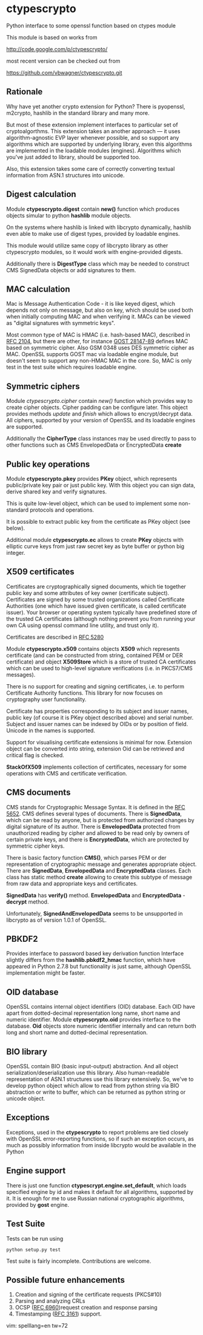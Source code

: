 ctypescrypto
============

Python interface to some openssl function based on ctypes module

This module is based on works from

http://code.google.com/p/ctypescrypto/

most recent version can be checked out from

https://github.com/vbwagner/ctypescrypto.git

Rationale
---------

Why have yet another crypto extension for Python? There is pyopenssl,
m2crypto, hashlib in the standard library and many more.

But most of these extension implement interfaces to particular set of
cryptoalgorthms. This extension takes an another approach — it uses
algorithm-agnostic EVP layer whenever possible, and so support any
algorithms which are supported by underlying library, even this
algorithms are implemented in the loadable modules (engines). Algorithms
which you've just added to library, should be supported too.

Also, this extension takes some care of correctly converting textual
information from ASN.1 structures into unicode.


Digest calculation
------------------

Module **ctypescrypto.digest** contain **new()** function which produces
objects simular to python **hashlib** module objects. 

On the systems where hashlib is linked with libcrypto dynamically,
hashlib even able to make use of digest types, provided by loadable
engines. 

This module would utilize same copy of libcrypto library as other
ctypescrypto modules, so it would work with engine-provided digests.

Additionally there is **DigestType** class which may be needed to
construct CMS SignedData objects or add signatures to them.


MAC calculation
---------------

Mac is Message Authentication Code - it is like keyed digest, which
depends not only on message, but also on key, which should be used both
when initially computing MAC and when verifying it. MACs can be viewed
as "digital signatures with symmetric keys".

Most common type of MAC is HMAC (i.e. hash-based MAC), described in 
[RFC 2104](https://tools.ietf.org/html/rfc2104), but there are other,
for instance [GOST 28147-89](https://tools.ietf.org/html/rfc5830) defines MAC based on symmetric cipher.
Also GSM 0348 uses DES symmetric cipher as MAC. OpenSSL supports
GOST mac via loadable engine module, but doesn't seem to support any
non-HMAC MAC in the core. So, MAC is only test in the test suite which
requires loadable engine.

Symmetric ciphers
-----------------

Module *ctypescrypto.cipher* contain *new()* function which provides
way to create cipher objects. Cipher padding can be configure later.
This object provides methods *update* and *finish* which allows to
encrypt/decrypt data. All ciphers, supported by your version of OpenSSL
and its loadable engines are supported.

Additionally the **CipherType** class instances may be used directly to
pass to other functions such as CMS EnvelopedData or EncryptedData
**create**

Public key operations
---------------------

Module **ctypescrypto.pkey** provides **PKey** object, which represents
public/private key pair or just public key. With this object you can
sign data, derive shared key and verify signatures.

This is quite low-level object, which can be used to implement some
non-standard protocols and operations.

It is possible to extract public key from the certificate as PKey
object (see below).

Additional module **ctypescrypto.ec** allows to create **PKey** objects
with elliptic curve keys from just raw secret key as byte buffer or
python big integer.

X509 certificates
-----------------

Certificates are cryptographically signed documents, which tie together
public key and some attributes of key owner (certificate subject).
Certificates are signed by some trusted organizations called Certificate
Authorities (one which have issued given certificate, is called
certificate issuer). Your browser or operating system typically have
predefined store of the trusted CA certificates (although nothing
prevent you from running your own CA using openssl command line utility,
and trust only it). 



Certificates are described in [RFC 5280](http://tools.ietf.org/html/rfc5280)

Module **ctypescrypto.x509** contains objects **X509** which represents
certificate (and can be constructed from string, contained PEM
or DER certificate) and object **X509Store** which is a store of trusted
CA certificates which can be used to high-level signature verifications
(i.e. in PKCS7/CMS messages).

There is no support for creating and signing certificates, i.e. to
perform Certificate Authority functions. This library for now focuses on
cryptography user functionality. 

Certificate has properties corresponding to its subject and issuer
names, public key (of course it is PKey object described above) and
serial number. Subject and issuer names can be indexed by OIDs or by
position of field. Unicode in the names is supported.

Support for visualising certificate extensions is minimal for now.
Extension object can be converted into string, extension Oid can be
retrieved and critical flag is checked.

**StackOfX509** implements collection of certificates, necessary for
some operations with CMS and certificate verification.

CMS documents
-------------

CMS stands for Cryptographic Message Syntax. It is defined in the
[RFC 5652](http://tools.ietf.org/html/rfc5652).
CMS defines several types of documents. There is **SignedData**,
which can be read by anyone, but is protected from authorized changes
by digital signature of its author. There is **EnvelopedData** protected
from unauthorized reading by cipher and allowed to be read only by
owners of certain private keys, and there is **EncryptedData**, which
are protected by symmetric cipher keys.


There is basic factory function **CMS()**, which parses PEM or der
representation of cryptographic message and generates appropriate
object. There are **SignedData**, **EnvelopedData** and
**EncryptedData** classes. Each class has static method **create**
allowing to create this subtype of message from raw data and appropriate
keys and certificates.

**SignedData** has **verify()** method. **EnvelopedData** and
**EncryptedData** - **decrypt** method.

Unfortunately, **SignedAndEnvelopedData** seems to be unsupported in
libcrypto as of version 1.0.1 of OpenSSL.

PBKDF2
------

Provides interface to password based key derivation function
Interface slightly differs from the **hashlib.pbkdf2_hmac** function,
which have appeared in Python 2.7.8 but functionality is just same,
although OpenSSL implementation might be faster.



OID database
------------

OpenSSL contains internal object identifiers (OID) database. Each OID
have apart from dotted-decimal representation long name, short name and
numeric identifier. Module **ctypescrypto.oid** provides interface to the
database. **Oid** objects store numeric identifier internally and can
return both long and short name and dotted-decimal representation.

BIO library
-----------

OpenSSL contain BIO (basic input-output) abstraction. And all object
serialization/deserialization use this library. Also human-readable
representation of  ASN.1 structures use this library extensively. So,
we've to develop python object which allow to read from python string
via BIO abstraction or write to buffer, which can be returned as python
string or unicode object. 

Exceptions
----------

Exceptions, used in the **ctypescrypto** to report problems are tied
closely with OpenSSL error-reporting functions, so if such an exception
occurs, as much as possibly information from inside libcrypto would be
available in the Python

Engine support
--------------

There is just one function **ctypescrypt.engine.set_default**, which loads 
specified engine by id and makes it default for all algorithms,
supported by it. It is enough for me to use Russian national
cryptographic algorithms, provided by **gost** engine.

Test Suite
----------

Tests can be run using

    python setup.py test

Test suite is fairly incomplete. Contributions are welcome.

Possible future enhancements
----------------------------

1. Creation and signing of the certificate requests (PKCS#10)
2. Parsing and analyzing CRLs
3. OCSP ([RFC 6960](http://tools.ietf.org/html/rfc6960))request creation and response parsing
4. Timestamping ([RFC 3161](http://tools.ietf.org/html/rfc3161))
support.

  vim: spelllang=en tw=72
